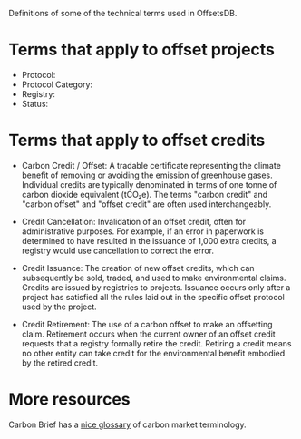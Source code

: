 Definitions of some of the technical terms used in OffsetsDB.
 
# Terms that apply to offset projects
- Protocol:
- Protocol Category:
- Registry:
- Status:

# Terms that apply to offset credits

- Carbon Credit / Offset: 
  A tradable certificate representing the climate benefit of removing or avoiding the emission of greenhouse gases.
  Individual credits are typically denominated in terms of one tonne of carbon dioxide equivalent (tCO₂e).
  The terms "carbon credit" and "carbon offset" and "offset credit" are often used interchangeably. 
- Credit Cancellation:
  Invalidation of an offset credit, often for administrative purposes. 
  For example, if an error in paperwork is determined to have resulted in the issuance of 1,000 extra credits, a registry would use cancellation to correct the error.
  
- Credit Issuance: 
  The creation of new offset credits, which can subsequently be sold, traded, and used to make environmental claims.
  Credits are issued by registries to projects.
  Issuance occurs only after a project has satisfied all the rules laid out in the specific offset protocol used by the project.
- Credit Retirement:
  The use of a carbon offset to make an offsetting claim.
  Retirement occurs when the current owner of an offset credit requests that a registry formally retire the credit.
  Retiring a credit means no other entity can take credit for the environmental benefit embodied by the retired credit.

# More resources
Carbon Brief has a [nice glossary](https://interactive.carbonbrief.org/carbon-offsets-2023/glossary.html) of carbon market terminology.
